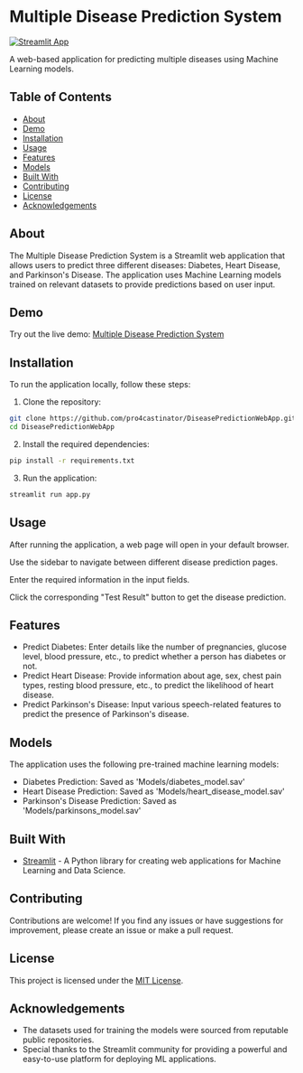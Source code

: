 # Multiple Disease Prediction System

[![Streamlit App](https://static.streamlit.io/badges/streamlit_badge_black_white.svg)](https://multiple-disease-pred.streamlit.app/)

A web-based application for predicting multiple diseases using Machine Learning models.

## Table of Contents

- [About](#about)
- [Demo](#demo)
- [Installation](#installation)
- [Usage](#usage)
- [Features](#features)
- [Models](#models)
- [Built With](#built-with)
- [Contributing](#contributing)
- [License](#license)
- [Acknowledgements](#acknowledgements)

## About

The Multiple Disease Prediction System is a Streamlit web application that allows users to predict three different diseases: Diabetes, Heart Disease, and Parkinson's Disease. The application uses Machine Learning models trained on relevant datasets to provide predictions based on user input.

## Demo

Try out the live demo: [Multiple Disease Prediction System](https://multiple-disease-pred.streamlit.app/)

## Installation

To run the application locally, follow these steps:

1. Clone the repository:

```bash
git clone https://github.com/pro4castinator/DiseasePredictionWebApp.git
cd DiseasePredictionWebApp
```
2. Install the required dependencies:

```bash
pip install -r requirements.txt
```
3. Run the application:

```bash
streamlit run app.py
```


## Usage

After running the application, a web page will open in your default browser.

Use the sidebar to navigate between different disease prediction pages.

Enter the required information in the input fields.

Click the corresponding "Test Result" button to get the disease prediction.

## Features

- Predict Diabetes: Enter details like the number of pregnancies, glucose level, blood pressure, etc., to predict whether a person has diabetes or not.
- Predict Heart Disease: Provide information about age, sex, chest pain types, resting blood pressure, etc., to predict the likelihood of heart disease.
- Predict Parkinson's Disease: Input various speech-related features to predict the presence of Parkinson's disease.

## Models

The application uses the following pre-trained machine learning models:

- Diabetes Prediction: Saved as 'Models/diabetes_model.sav'
- Heart Disease Prediction: Saved as 'Models/heart_disease_model.sav'
- Parkinson's Disease Prediction: Saved as 'Models/parkinsons_model.sav'

## Built With

- [Streamlit](https://streamlit.io) - A Python library for creating web applications for Machine Learning and Data Science.

## Contributing

Contributions are welcome! If you find any issues or have suggestions for improvement, please create an issue or make a pull request.

## License

This project is licensed under the [MIT License](LICENSE).

## Acknowledgements

- The datasets used for training the models were sourced from reputable public repositories.
- Special thanks to the Streamlit community for providing a powerful and easy-to-use platform for deploying ML applications.





